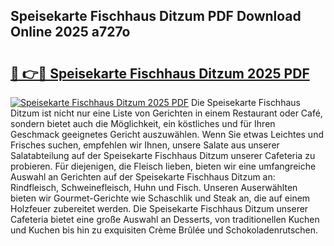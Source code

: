 ## Speisekarte Fischhaus Ditzum PDF Download Online 2025 a727o

# <h2><a href="http://gc5faa.nevu.top/?p=Speisekarte+Fischhaus+Ditzum">🔗 👉🔴 Speisekarte Fischhaus Ditzum 2025 PDF</a></h2>

[![Speisekarte Fischhaus Ditzum 2025 PDF](https://i.imgur.com/dBaPXMq.png)](http://gc5faa.nevu.top/?p=Speisekarte+Fischhaus+Ditzum)
Die Speisekarte Fischhaus Ditzum ist nicht nur eine Liste von Gerichten in einem Restaurant oder Café, sondern bietet auch die Möglichkeit, ein köstliches und für Ihren Geschmack geeignetes Gericht auszuwählen. Wenn Sie etwas Leichtes und Frisches suchen, empfehlen wir Ihnen, unsere Salate aus unserer Salatabteilung auf der Speisekarte Fischhaus Ditzum unserer Cafeteria zu probieren. Für diejenigen, die Fleisch lieben, bieten wir eine umfangreiche Auswahl an Gerichten auf der Speisekarte Fischhaus Ditzum an: Rindfleisch, Schweinefleisch, Huhn und Fisch. Unseren Auserwählten bieten wir Gourmet-Gerichte wie Schaschlik und Steak an, die auf einem Holzfeuer zubereitet werden. Die Speisekarte Fischhaus Ditzum unserer Cafeteria bietet eine große Auswahl an Desserts, von traditionellen Kuchen und Kuchen bis hin zu exquisiten Crème Brûlée und Schokoladenrutschen.
